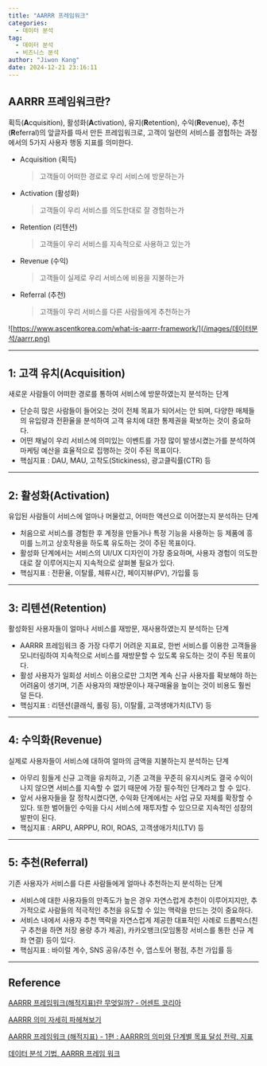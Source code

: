 ```yaml
---
title: "AARRR 프레임워크"
categories:
  - 데이터 분석
tag:
  - 데이터 분석
  - 비즈니스 분석
author: "Jiwon Kang"
date: 2024-12-21 23:16:11
---
```


## AARRR 프레임워크란?

획득(**A**cquisition), 활성화(**A**ctivation), 유지(**R**etention), 수익(**R**evenue), 추천(**R**eferral)의 앞글자를 따서 만든 프레임워크로, 고객이 일련의 서비스를 경험하는 과정에서의 5가지 사용자 행동 지표를 의미한다.

- Acquisition (획득)
    
    > 고객들이 어떠한 경로로 우리 서비스에 방문하는가
    > 
- Activation (활성화)
    
    > 고객들이 우리 서비스를 의도한대로 잘 경험하는가
    > 
- Retention (리텐션)
    
    > 고객들이 우리 서비스를 지속적으로 사용하고 있는가
    > 
- Revenue (수익)
    
    > 고객들이 실제로 우리 서비스에 비용을 지불하는가
    > 
- Referral (추천)
    
    > 고객들이 우리 서비스를 다른 사람들에게 추천하는가
    > 

![https://www.ascentkorea.com/what-is-aarrr-framework/](/images/데이터분석/aarrr.png)

---

## 1: 고객 유치(Acquisition)

새로운 사람들이 어떠한 경로를 통하여 서비스에 방문하였는지 분석하는 단계

- 단순히 많은 사람들이 들어오는 것이 전체 목표가 되어서는 안 되며, 다양한 매체들의 유입량과 전환율을 분석하여 고객 유치에 대한 통제권을 확보하는 것이 중요하다.
- 어떤 채널이 우리 서비스에 의미있는 이벤트를 가장 많이 발생시켰는가를 분석하여 마케팅 예산을 효율적으로 집행하는 것이 주된 목표이다.
- 핵심지표 : DAU, MAU, 고착도(Stickiness), 광고클릭률(CTR) 등

---

## 2: 활성화(Activation)

유입된 사람들이 서비스에 얼마나 머물렀고, 어떠한 액션으로 이어졌는지 분석하는 단계

- 처음으로 서비스를 경험한 후 계정을 만들거나 특정 기능을 사용하는 등 제품에 흥미를 느끼고 상호작용을 하도록 유도하는 것이 주된 목표이다.
- 활성화 단계에서는 서비스의 UI/UX 디자인이 가장 중요하며, 사용자 경험이 의도한대로 잘 이루어지는지 지속적으로 살펴볼 필요가 있다.
- 핵심지표 :  전환율, 이탈률, 체류시간, 페이지뷰(PV), 가입률 등

---

## 3: 리텐션(Retention)

활성화된 사용자들이 얼마나 서비스를 재방문, 재사용하였는지 분석하는 단계

- AARRR 프레임워크 중 가장 다루기 어려운 지표로, 한번 서비스를 이용한 고객들을 모니터링하여 지속적으로 서비스를 재방문할 수 있도록 유도하는 것이 주된 목표이다.
- 활성 사용자가 일회성 서비스 이용으로만 그치면 계속 신규 사용자를 확보해야 하는 어려움이  생기며, 기존 사용자의 재방문이나 재구매율을 높이는 것이 비용도 훨씬 덜 든다.
- 핵심지표 : 리텐션(클래식, 롤링 등), 이탈률, 고객생애가치(LTV) 등

---

## 4: 수익화(Revenue)

실제로 사용자들이 서비스에 대하여 얼마의 금액을 지불하는지 분석하는 단계

- 아무리 힘들게 신규 고객을 유치하고, 기존 고객을 꾸준히 유지시켜도 결국 수익이 나지 않으면 서비스를 지속할 수 없기 때문에 가장 필수적인 단계라고 할 수 있다.
- 앞서 사용자들을 잘 정착시켰다면, 수익화 단계에서는 사업 규모 자체를 확장할 수 있다. 또한 벌어들인 수익을 다시 서비스에 재투자할 수 있으므로 지속적인 성장의 발판이 된다.
- 핵심지표 : ARPU, ARPPU, ROI, ROAS, 고객생애가치(LTV) 등

---

## 5: 추천(Referral)

기존 사용자가 서비스를 다른 사람들에게 얼마나 추천하는지 분석하는 단계

- 서비스에 대한 사용자들의 만족도가 높은 경우 자연스럽게 추천이 이루어지지만, 추가적으로 사람들의 적극적인 추천을 유도할 수 있는 맥락을 만드는 것이 중요하다.
- 서비스 내에서 사용자 추천 맥락을 자연스럽게 제공한 대표적인 사례로 드롭박스(친구 추천을 하면 저장 용량 추가 제공), 카카오뱅크(모임통장 서비스를 통한 신규 계좌 연결) 등이 있다.
- 핵심지표 : 바이럴 계수, SNS 공유/추천 수, 앱스토어 평점, 추천 가입률 등

---

## Reference

[AARRR 프레임워크(해적지표)란 무엇일까? - 어센트 코리아](https://www.ascentkorea.com/what-is-aarrr-framework/)

[AARRR 의미 자세히 파헤쳐보기](https://brunch.co.kr/@seongminyoo/98)

[AARRR 프레임워크 (해적지표) - 1편 : AARRR의 의미와 단계별 목표 달성 전략, 지표](https://www.waveon.io/blog/AARRR_1)

[데이터 분석 기법, AARRR 프레임 워크](https://brunch.co.kr/@emforce/514)